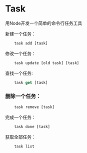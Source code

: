 # Task
用Node开发一个简单的命令行任务工具


新建一个任务：
```javascript
    task add [task]
```

修改一个任务：
```javascript
    task update [old task] [task]
```

查找一个任务:
```javascript
    task get [task]
```

### 删除一个任务：
```javascript
    task remove [task]
```

完成一个任务：
```javascript
    task done [task]
```

获取全部任务：
```javascript
    task list
```
